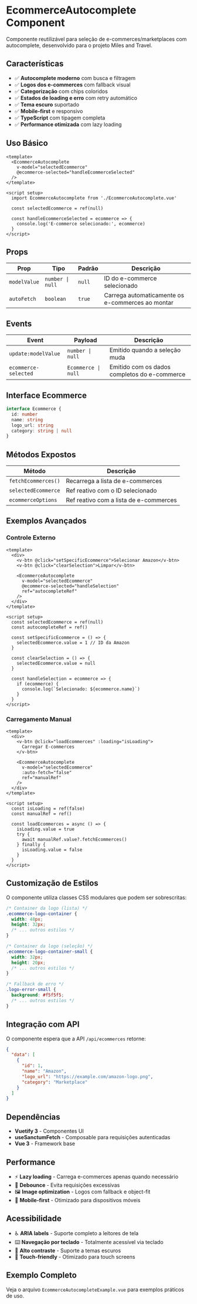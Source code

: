 # EcommerceAutocomplete Component

Componente reutilizável para seleção de e-commerces/marketplaces com autocomplete, desenvolvido para o projeto Miles and Travel.

## Características

- ✅ **Autocomplete moderno** com busca e filtragem
- ✅ **Logos dos e-commerces** com fallback visual
- ✅ **Categorização** com chips coloridos
- ✅ **Estados de loading e erro** com retry automático
- ✅ **Tema escuro** suportado
- ✅ **Mobile-first** e responsivo
- ✅ **TypeScript** com tipagem completa
- ✅ **Performance otimizada** com lazy loading

## Uso Básico

```vue
<template>
  <EcommerceAutocomplete
    v-model="selectedEcommerce"
    @ecommerce-selected="handleEcommerceSelected"
  />
</template>

<script setup>
  import EcommerceAutocomplete from './EcommerceAutocomplete.vue'

  const selectedEcommerce = ref(null)

  const handleEcommerceSelected = ecommerce => {
    console.log('E-commerce selecionado:', ecommerce)
  }
</script>
```

## Props

| Prop         | Tipo             | Padrão | Descrição                                        |
| ------------ | ---------------- | ------ | ------------------------------------------------ |
| `modelValue` | `number \| null` | `null` | ID do e-commerce selecionado                     |
| `autoFetch`  | `boolean`        | `true` | Carrega automaticamente os e-commerces ao montar |

## Events

| Event                | Payload             | Descrição                                    |
| -------------------- | ------------------- | -------------------------------------------- |
| `update:modelValue`  | `number \| null`    | Emitido quando a seleção muda                |
| `ecommerce-selected` | `Ecommerce \| null` | Emitido com os dados completos do e-commerce |

## Interface Ecommerce

```typescript
interface Ecommerce {
  id: number
  name: string
  logo_url: string
  category: string | null
}
```

## Métodos Expostos

| Método              | Descrição                              |
| ------------------- | -------------------------------------- |
| `fetchEcommerces()` | Recarrega a lista de e-commerces       |
| `selectedEcommerce` | Ref reativo com o ID selecionado       |
| `ecommerceOptions`  | Ref reativo com a lista de e-commerces |

## Exemplos Avançados

### Controle Externo

```vue
<template>
  <div>
    <v-btn @click="setSpecificEcommerce">Selecionar Amazon</v-btn>
    <v-btn @click="clearSelection">Limpar</v-btn>

    <EcommerceAutocomplete
      v-model="selectedEcommerce"
      @ecommerce-selected="handleSelection"
      ref="autocompleteRef"
    />
  </div>
</template>

<script setup>
  const selectedEcommerce = ref(null)
  const autocompleteRef = ref()

  const setSpecificEcommerce = () => {
    selectedEcommerce.value = 1 // ID da Amazon
  }

  const clearSelection = () => {
    selectedEcommerce.value = null
  }

  const handleSelection = ecommerce => {
    if (ecommerce) {
      console.log(`Selecionado: ${ecommerce.name}`)
    }
  }
</script>
```

### Carregamento Manual

```vue
<template>
  <div>
    <v-btn @click="loadEcommerces" :loading="isLoading">
      Carregar E-commerces
    </v-btn>

    <EcommerceAutocomplete
      v-model="selectedEcommerce"
      :auto-fetch="false"
      ref="manualRef"
    />
  </div>
</template>

<script setup>
  const isLoading = ref(false)
  const manualRef = ref()

  const loadEcommerces = async () => {
    isLoading.value = true
    try {
      await manualRef.value?.fetchEcommerces()
    } finally {
      isLoading.value = false
    }
  }
</script>
```

## Customização de Estilos

O componente utiliza classes CSS modulares que podem ser sobrescritas:

```css
/* Container da logo (lista) */
.ecommerce-logo-container {
  width: 48px;
  height: 32px;
  /* ... outros estilos */
}

/* Container da logo (seleção) */
.ecommerce-logo-container-small {
  width: 32px;
  height: 20px;
  /* ... outros estilos */
}

/* Fallback de erro */
.logo-error-small {
  background: #f5f5f5;
  /* ... outros estilos */
}
```

## Integração com API

O componente espera que a API `/api/ecommerces` retorne:

```json
{
  "data": [
    {
      "id": 1,
      "name": "Amazon",
      "logo_url": "https://example.com/amazon-logo.png",
      "category": "Marketplace"
    }
  ]
}
```

## Dependências

- **Vuetify 3** - Componentes UI
- **useSanctumFetch** - Composable para requisições autenticadas
- **Vue 3** - Framework base

## Performance

- ⚡ **Lazy loading** - Carrega e-commerces apenas quando necessário
- 🎯 **Debounce** - Evita requisições excessivas
- 🖼️ **Image optimization** - Logos com fallback e object-fit
- 📱 **Mobile-first** - Otimizado para dispositivos móveis

## Acessibilidade

- ♿ **ARIA labels** - Suporte completo a leitores de tela
- ⌨️ **Navegação por teclado** - Totalmente acessível via teclado
- 🎨 **Alto contraste** - Suporte a temas escuros
- 📱 **Touch-friendly** - Otimizado para touch screens

## Exemplo Completo

Veja o arquivo `EcommerceAutocompleteExample.vue` para exemplos práticos de uso.
